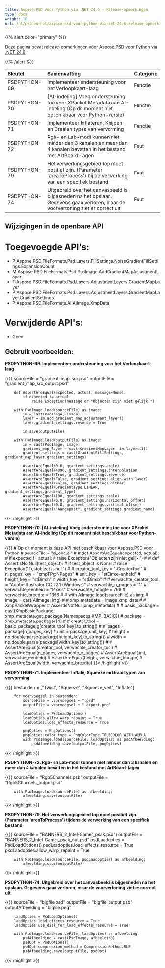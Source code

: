 ```yaml
---
title: Aspose.PSD voor Python via .NET 24.6 - Release-opmerkingen
type: docs
weight: 10
url: /nl/python-net/aspose-psd-voor-python-via-net-24-6-release-opmerkingen/
---
```


{{% alert color="primary" %}}

Deze pagina bevat release-opmerkingen voor [Aspose.PSD voor Python via .NET 24.6](https://pypi.org/project/aspose-psd/)

{{% /alert %}}

| **Sleutel**   | **Samenvatting**                                                                                                    | **Categorie** |
|:--------------|:--------------------------------------------------------------------------------------------------------------------|:--------------|
| PSDPYTHON-69  | Implementeer ondersteuning voor het Verloopkaart-laag                                                                 | Functie       |
| PSDPYTHON-70  | [AI-indeling] Voeg ondersteuning toe voor XPacket Metadata aan AI-indeling (Op dit moment niet beschikbaar voor Python-versie) | Functie       |
| PSDPYTHON-71  | Implementeer Inflateren, Knijpen en Draaien types van vervorming                                                     | Functie       |
| PSDPYTHON-72  |  Rgb- en Lab-modi kunnen niet minder dan 3 kanalen en meer dan 4 kanalen bevatten in het bestand met ArtBoard-lagen | Fout         |
| PSDPYTHON-79  | Het verwerkingsgebied top moet positief zijn. (Parameter 'areaToProcess') bij de verwerking van een specifiek bestand | Fout         |
| PSDPYTHON-74  | Uitgebreid over het canvasbeeld is bijgesneden na het opslaan. Gegevens gaan verloren, maar de voorvertoning ziet er correct uit | Fout         |

## **Wijzigingen in de openbare API**
# **Toegevoegde API's:**
- P:Aspose.PSD.FileFormats.Psd.Layers.FillSettings.NoiseGradientFillSettings.ExpansionCount
- M:Aspose.PSD.FileFormats.Psd.PsdImage.AddGradientMapAdjustmentLayer
- T:Aspose.PSD.FileFormats.Psd.Layers.AdjustmentLayers.GradientMapLayer
- P:Aspose.PSD.FileFormats.Psd.Layers.AdjustmentLayers.GradientMapLayer.GradientSettings
- P:Aspose.PSD.FileFormats.Ai.AiImage.XmpData

# **Verwijderde API's:**
- Geen

## **Gebruik voorbeelden:**

**PSDPYTHON-69. Implementeer ondersteuning voor het Verloopkaart-laag**

{{<highlight python>}}
        sourceFile = "gradient_map_src.psd"
        outputFile = "gradient_map_src_output.psd"
      
        def AssertAreEqual(expected, actual, message=None):
            if expected != actual:
                raise Exception(message or "Objecten zijn niet gelijk.")

        with PsdImage.load(sourceFile) as image:
            im = cast(PsdImage, image)
            layer = im.add_gradient_map_adjustment_layer()
            layer.gradient_settings.reverse = True

            im.save(outputFile)

        with PsdImage.load(outputFile) as image:
            im = cast(PsdImage, image)
            gradient_map_layer = cast(GradientMapLayer, im.layers[1])
            gradient_settings = cast(GradientFillSettings, gradient_map_layer.gradient_settings)

            AssertAreEqual(0.0, gradient_settings.angle)
            AssertAreEqual(4096, gradient_settings.interpolation)
            AssertAreEqual(True, gradient_settings.reverse)
            AssertAreEqual(False, gradient_settings.align_with_layer)
            AssertAreEqual(False, gradient_settings.dither)
            AssertAreEqual(GradientType.LINEAR, gradient_settings.gradient_type)
            AssertAreEqual(100, gradient_settings.scale)
            AssertAreEqual(0.0, gradient_settings.horizontal_offset)
            AssertAreEqual(0.0, gradient_settings.vertical_offset)
            AssertAreEqual("Aangepast", gradient_settings.gradient_name)
{{< /highlight >}}

**PSDPYTHON-70. [AI-indeling] Voeg ondersteuning toe voor XPacket Metadata aan AI-indeling (Op dit moment niet beschikbaar voor Python-versie)**

{{<highlight python>}}
    #     Op dit moment is deze API niet beschikbaar voor Aspose.PSD voor Python
    #     sourceFile = "ai_one.ai"
    #
    #     def AssertAreEqual(expected, actual):
    #         if expected != actual:
    #             raise Exception("Objecten zijn niet gelijk.")
    #
    #     def AssertIsNotNull(test_object):
    #         if test_object is None:
    #             raise Exception("Testobject is nul.")
    #
    #     creator_tool_key = ":CreatorTool"
    #     n_pages_key = "xmpTPg:NPages"
    #     unit_key = "stDim:e-enheid"
    #     height_key = "stDim:h"
    #     width_key = "stDim:b"
    #
    #     verwachte_creator_tool = "Adobe Illustrator CC 22.1 (Windows)"
    #     verwachte_n_pages = "1"
    #     verwachte_eenheid = "Pixels"
    #     verwachte_hoogte = 768
    #     verwachte_breedte = 1366
    #
    #     with AiImage.load(sourceFile) as img:
    #         image = cast(AiImage, img)
    #
    #         xmp_metadata = image.xmp_data
    #         # XmpPacketWrapper
    #         AssertIsNotNull(xmp_metadata)
    #
    #         basic_package = cast(XmpBasicPackage, xmp_metadata.get_package(Namespaces.XMP_BASIC))
    #         package = xmp_metadata.packages[4]
    #
    #         creator_tool = basic_package.g[creator_tool_key].to_string()
    #         n_pages = package[n_pages_key]
    #         unit = package[unit_key]
    #         height = np.double.parse(package[height_key].to_string())
    #         width = np.double.parse(package[width_key].to_string())
    #
    #         AssertAreEqual(creator_tool, verwachte_creator_tool)
    #         AssertAreEqual(n_pages, verwachte_n_pages)
    #         AssertAreEqual(unit, verwachte_eenheid)
    #         AssertAreEqual(height, verwachte_hoogte)
    #         AssertAreEqual(width, verwachte_breedte)
{{< /highlight >}}

**PSDPYTHON-71. Implementeer Inflate, Squeeze en Draai typen van vervorming**

{{<highlight python>}}
        bestanden = ["Twist", "Squeeze", "Squeeze_vert", "Inflate"]

        for voorvoegsel in bestanden:
            sourceFile = voorvoegsel + ".psd"
            outputFile = voorvoegsel + "_export.png"

            loadOpties = PsdLoadOptions()
            loadOpties.allow_warp_repaint = True
            loadOpties.load_effects_resource = True

            pngOpties = PngOptions()
            pngOpties.color_type = PngColorType.TRUECOLOR_WITH_ALPHA
            with PsdImage.load(sourceFile, loadOpties) as psdAfbeelding:
                psdAfbeelding.save(outputFile, pngOpties)
{{< /highlight >}}

**PSDPYTHON-72.  Rgb- en Lab-modi kunnen niet minder dan 3 kanalen en meer dan 4 kanalen bevatten in het bestand met ArtBoard-lagen**

{{<highlight python>}}
        sourceFile = "Rgb5Channels.psb"
        outputFile = "Rgb5Channels_output.psd"

        with PsdImage.load(sourceFile) as afbeelding:
            afbeelding.save(outputFile)

{{< /highlight >}}

**PSDPYTHON-79. Het verwerkingsgebied top moet positief zijn. (Parameter 'areaToProcess') tijdens de verwerking van een specifiek bestand**

{{<highlight python>}}
        sourceFile = "BANNERS_2_Intel-Gamer_psak.psd")
        outputFile = "BANNERS_2_Intel-Gamer_psak_out.psd"
        psdLaadopties = PsdLoadOptions()
        psdLaadopties.load_effects_resource = True
        psdLaadopties.allow_warp_repaint = True

        with PsdImage.load(sourceFile, psdLaadopties) as afbeelding:
            afbeelding.save(outputFile)
{{< /highlight >}}

**PSDPYTHON-74. Uitgebreid over het canvasbeeld is bijgesneden na het opslaan. Gegevens gaan verloren, maar de voorvertoning ziet er correct uit**

{{<highlight python>}}
        sourceFile = "bigfile.psd"
        outputFile = "bigfile_output.psd"
        outputAfbeelding = "bigfile.png"

        laadOpties = PsdLoadOptions()
        laadOpties.load_effects_resource = True
        laadOpties.use_disk_for_load_effects_resource = True

        with PsdImage.load(sourceFile, laadOpties) as afbeelding:
            psdAfbeelding = cast(PsdImage, afbeelding)
            psdOpt = PsdOptions()
            psdOpt.compression_method = CompressionMethod.RLE
            psdAfbeelding.save(outputFile, psdOpt)


{{< /highlight >}}
